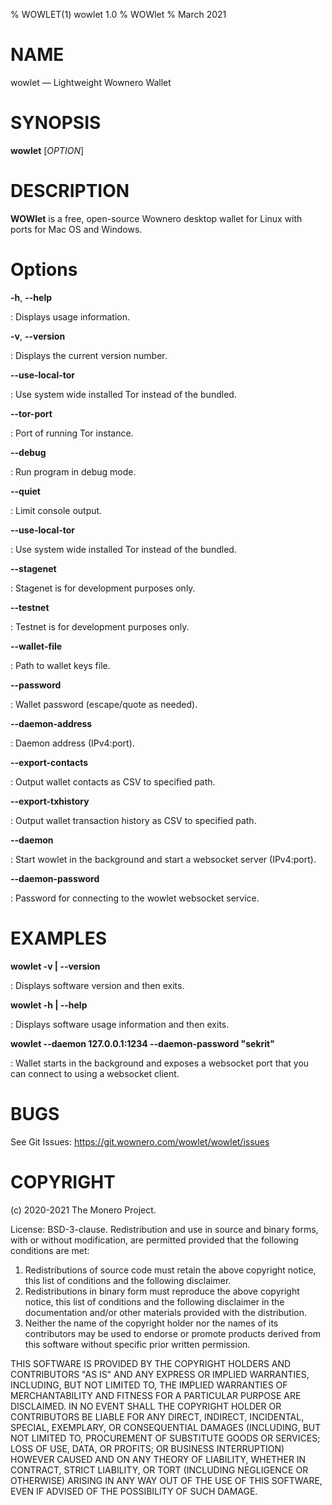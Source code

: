 % WOWLET(1) wowlet 1.0
% WOWlet
% March 2021

# NAME

wowlet — Lightweight Wownero Wallet  

# SYNOPSIS

**wowlet** [*OPTION*]  

# DESCRIPTION

**WOWlet** is a free, open-source Wownero desktop wallet for Linux with ports for Mac OS and Windows.  

# Options

**-h**, **\--help**

:   Displays usage information.

**-v**, **\--version**

:   Displays the current version number.

**\--use-local-tor**

:   Use system wide installed Tor instead of the bundled.

**\--tor-port**

:   Port of running Tor instance.

**\--debug**

:   Run program in debug mode.

**\--quiet**

:   Limit console output.

**\--use-local-tor**

:   Use system wide installed Tor instead of the bundled.

**\--stagenet**

:   Stagenet is for development purposes only.

**\--testnet**

:   Testnet is for development purposes only.

**\--wallet-file**

:   Path to wallet keys file.

**\--password**

:   Wallet password (escape/quote as needed).

**\--daemon-address**

:   Daemon address (IPv4:port).

**\--export-contacts**

:   Output wallet contacts as CSV to specified path.

**\--export-txhistory**

:   Output wallet transaction history as CSV to specified path.

**\--daemon**

:   Start wowlet in the background and start a websocket server (IPv4:port).

**\--daemon-password**

:   Password for connecting to the wowlet websocket service.

# EXAMPLES

**wowlet -v | \--version**

:   Displays software version and then exits.

**wowlet -h | \--help**

:   Displays software usage information and then exits.

**wowlet \--daemon 127.0.0.1:1234 \--daemon-password "sekrit"**

:   Wallet starts in the background and exposes a websocket port that you can connect to using a websocket client.

# BUGS

See Git Issues: <https://git.wownero.com/wowlet/wowlet/issues>  

# COPYRIGHT

(c) 2020-2021 The Monero Project.  

License: BSD-3-clause. Redistribution and use in source and binary forms, with or without modification, are permitted provided that the following conditions are met:  

1.  Redistributions of source code must retain the above copyright notice, this list of conditions and the following disclaimer.
2.  Redistributions in binary form must reproduce the above copyright notice, this list of conditions and the following disclaimer in the documentation and/or other materials provided with the distribution.
3.  Neither the name of the copyright holder nor the names of its contributors may be used to endorse or promote products derived from this software without specific prior written permission.  

THIS SOFTWARE IS PROVIDED BY THE COPYRIGHT HOLDERS AND CONTRIBUTORS "AS IS" AND ANY EXPRESS OR IMPLIED WARRANTIES, INCLUDING, BUT NOT LIMITED TO, THE IMPLIED WARRANTIES OF MERCHANTABILITY AND FITNESS FOR A PARTICULAR PURPOSE ARE DISCLAIMED. IN NO EVENT SHALL THE COPYRIGHT HOLDER OR CONTRIBUTORS BE LIABLE FOR ANY DIRECT, INDIRECT, INCIDENTAL, SPECIAL, EXEMPLARY, OR CONSEQUENTIAL DAMAGES (INCLUDING, BUT NOT LIMITED TO, PROCUREMENT OF SUBSTITUTE GOODS OR SERVICES; LOSS OF USE, DATA, OR PROFITS; OR BUSINESS INTERRUPTION) HOWEVER CAUSED AND ON ANY THEORY OF LIABILITY, WHETHER IN CONTRACT, STRICT LIABILITY, OR TORT (INCLUDING NEGLIGENCE OR OTHERWISE) ARISING IN ANY WAY OUT OF THE USE OF THIS SOFTWARE, EVEN IF ADVISED OF THE POSSIBILITY OF SUCH DAMAGE.  
